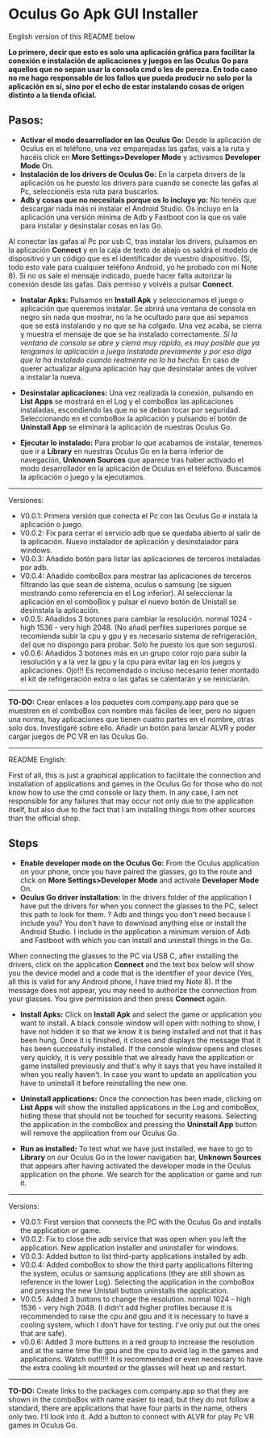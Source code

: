 # Oculus Go Apk GUI Installer
English version of this README below

**Lo primero, decir que esto es solo una aplicación gráfica para facilitar la conexión e instalación de aplicaciones y juegos en las Oculus Go para aquellos que no sepan usar la consola cmd o les de pereza. En todo caso no me hago responsable de los fallos que pueda producir no solo por la aplicación en sí, sino por el echo de estar instalando cosas de origen distinto a la tienda oficial.**

## Pasos:
* **Activar el modo desarrollador en las Oculus Go:**
Desde la aplicación de Oculus en el teléfono, una vez emparejadas las gafas, vais a la ruta y hacéis click en  **More Settings>Developer Mode** y activamos **Developer Mode** On.
* **Instalación de los drivers de Oculus Go:**
En la carpeta drivers de la aplicación os he puesto los drivers para cuando se conecte las gafas al Pc, seleccionéis esta ruta para buscarlos.
* **Adb y cosas que no necesitais porque os lo incluyo yo:**
No tenéis que descargar nada más ni instalar el Android Studio. Os incluyo en la aplicación una versión minima de Adb y Fastboot con la que os vale para instalar y desinstalar cosas en las Go.

Al conectar las gafas al Pc por usb C, tras instalar los drivers, pulsamos en la aplicación **Connect** y en la caja de texto de abajo os saldrá el modelo de dispositivo y un código que es el identificador de vuestro dispositivo. (Sí, todo esto vale para cualquier teléfono Android, yo he probado con mi Note 8).
Si no os sale el mensaje indicado, puede hacer falta autorizar la conexión desde las gafas. Dais permiso y volvéis a pulsar **Connect**.

* **Instalar Apks:**
Pulsamos en **Install Apk** y seleccionamos el juego o aplicación que queremos instalar. Se abrirá una ventana de consola en negro sin nada que mostrar, no la he ocultado para que así sepamos que se está instalando y no que se ha colgado. Una vez acaba, se cierra y muestra el mensaje de que se ha instalado correctamente.
_Si la ventana de consola se abre y cierra muy rápido, es muy posible que ya tengamos la aplicación o juego instalada previamente y por eso diga que la ha instalado cuando realmente no lo ha hecho._ En caso de querer actualizar alguna aplicación hay que desinstalar antes de volver a instalar la nueva.

* **Desinstalar aplicaciones:**
Una vez realizada la conexión, pulsando en **List Apps** se mostrará en el Log y el comboBox las aplicaciones instaladas, escondiendo las que no se deban tocar por seguridad. Seleccionando en el comboBox la aplicación y pulsando el botón de **Uninstall App** se eliminará la aplicación de nuestras Oculus Go.

* **Ejecutar lo instalado:**
Para probar lo que acabamos de instalar, tenemos que ir a **Library** en nuestras Oculus Go en la barra inferior de navegación, **Unknown Sources** que aparece tras haber activado el modo desarrollador en la aplicación de Oculus en el teléfono.
Buscamos la aplicación o juego y la ejecutamos.
---
Versiones:
- V0.0.1:
Primera versión que conecta el Pc con las Oculus Go e instala la aplicación o juego.
- V0.0.2:
Fix para cerrar el servicio adb que se quedaba abierto al salir de la aplicación.
Nuevo instalador de aplicación y desinstalador para windows.
- V0.0.3:
Añadido botón para listar las aplicaciones de terceros instaladas por adb.
- V0.0.4:
Añadido comboBox para mostrar las aplicaciones de terceros filtrando las que sean de sistema, oculus o samsung (se siguen mostrando como referencia en el Log inferior). Al seleccionar la aplicación en el comboBox y pulsar el nuevo botón de Unistall se desinstala la aplicación.
- v0.0.5:
Añadidos 3 botones para cambiar la resolución. normal 1024 - high 1536 - very high 2048.
(No añadi perfiles superiores porque se recomienda subir la cpu y gpu y es necesario sistema de refrigeración, del que no dispongo para probar. Solo he puesto los que son seguros).
- v0.0.6:
Añadidos 3 botones más en un grupo color rojo para subir la resolución y a la vez la gpu y la cpu para evitar lag en los juegos y aplicaciones. Ojo!!! Es recomendado o incluso necesario tener montado el kit de refrigeración extra o las gafas se calentarán y se reiniciarán.

---
**TO-DO:**
Crear enlaces a los paquetes com.company.app para que se muestren en el comboBox con nombre más fáciles de leer, pero no siguen una norma, hay aplicaciones que tienen cuatro partes en el nombre, otras solo dos. Investigaré sobre ello.
Añadir un botón para lanzar ALVR y poder cargar juegos de PC VR en las Oculus Go.

---
README English:

First of all, this is just a graphical application to facilitate the connection and installation of applications and games in the Oculus Go for those who do not know how to use the cmd console or lazy them. In any case, I am not responsible for any failures that may occur not only due to the application itself, but also due to the fact that I am installing things from other sources than the official shop.

## Steps ##
* **Enable developer mode on the Oculus Go:**
From the Oculus application on your phone, once you have paired the glasses, go to the route and click on **More Settings>Developer Mode** and activate **Developer Mode** On.
* **Oculus Go driver installation:**
In the drivers folder of the application I have put the drivers for when you connect the glasses to the PC, select this path to look for them.
? Adb and things you don't need because I include you?
You don't have to download anything else or install the Android Studio. I include in the application a minimum version of Adb and Fastboot with which you can install and uninstall things in the Go.

When connecting the glasses to the PC via USB C, after installing the drivers, click on the application **Connect** and the text box below will show you the device model and a code that is the identifier of your device (Yes, all this is valid for any Android phone, I have tried my Note 8).
If the message does not appear, you may need to authorize the connection from your glasses. You give permission and then press **Connect** again.

* **Install Apks:**
Click on **Install Apk** and select the game or application you want to install. A black console window will open with nothing to show, I have not hidden it so that we know it is being installed and not that it has been hung. Once it is finished, it closes and displays the message that it has been successfully installed.
If the console window opens and closes very quickly, it is very possible that we already have the application or game installed previously and that's why it says that you have installed it when you really haven't. In case you want to update an application you have to uninstall it before reinstalling the new one.

* **Uninstall applications:**
Once the connection has been made, clicking on **List Apps** will show the installed applications in the Log and comboBox, hiding those that should not be touched for security reasons. Selecting the application in the comboBox and pressing the **Uninstall App** button will remove the application from our Oculus Go.

* **Run as installed:**
To test what we have just installed, we have to go to **Library** on our Oculus Go in the lower navigation bar, **Unknown Sources** that appears after having activated the developer mode in the Oculus application on the phone.
We search for the application or game and run it.
---
Versions:
- V0.0.1:
First version that connects the PC with the Oculus Go and installs the application or game.
- V0.0.2:
Fix to close the adb service that was open when you left the application.
New application installer and uninstaller for windows.
- V0.0.3:
Added button to list third-party applications installed by adb.
- V0.0.4:
Added comboBox to show the third party applications filtering the system, oculus or samsung applications (they are still shown as reference in the lower Log). Selecting the application in the comboBox and pressing the new Unistall button uninstalls the application.
- V0.0.5:
Added 3 buttons to change the resolution. normal 1024 - high 1536 - very high 2048.
(I didn't add higher profiles because it is recommended to raise the cpu and gpu and it is necessary to have a cooling system, which I don't have for testing. I've only put out the ones that are safe).
- v0.0.6:
Added 3 more buttons in a red group to increase the resolution and at the same time the gpu and the cpu to avoid lag in the games and applications. Watch out!!!!! It is recommended or even necessary to have the extra cooling kit mounted or the glasses will heat up and restart.


---
**TO-DO:**
Create links to the packages com.company.app so that they are shown in the comboBox with name easier to read, but they do not follow a standard, there are applications that have four parts in the name, others only two. I'll look into it.
Add a button to connect with ALVR for play Pc VR games in Oculus Go.
